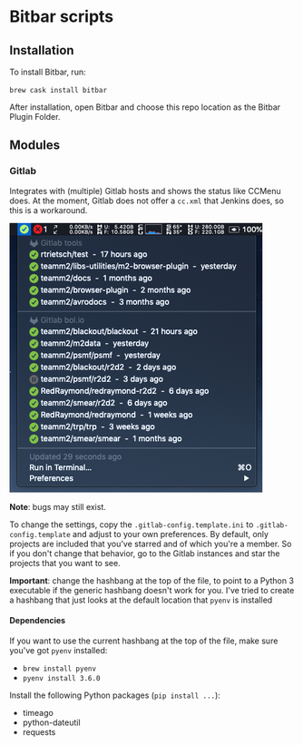 # Bitbar scripts

## Installation
To install Bitbar, run:

`brew cask install bitbar`

After installation, open Bitbar and choose this repo location as the Bitbar Plugin Folder.

## Modules

### Gitlab
Integrates with (multiple) Gitlab hosts and shows the status like CCMenu does. At the moment, Gitlab does not offer a `cc.xml` that Jenkins does, so this is a workaround.

![](.assets/gitlab.png)

**Note**: bugs may still exist.

To change the settings, copy the `.gitlab-config.template.ini` to `.gitlab-config.template` and adjust to your own preferences. By default, only projects are included that you've starred and of which you're a member. So if you don't change that behavior, go to the Gitlab instances and star the projects that you want to see.

**Important**: change the hashbang at the top of the file, to point to a Python 3 executable if the generic hashbang doesn't work for you. I've tried to create a hashbang that just looks at the default location that `pyenv` is installed

#### Dependencies

If you want to use the current hashbang at the top of the file, make sure you've got `pyenv` installed:

- `brew install pyenv`
- `pyenv install 3.6.0`

Install the following Python packages (`pip install ...`):
- timeago
- python-dateutil
- requests
